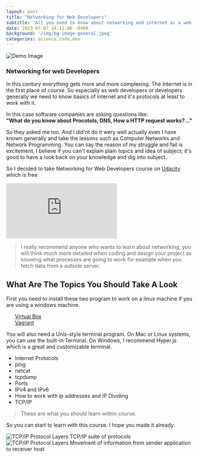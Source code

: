 ```yaml
---
layout: post
title: "Networking for Web Developers"
subtitle: "All you need to know about networking and internet as a web developer"
date: 2023-07-07 14:11:00 -0400
background: '/img/bg-image-general.jpeg'
categories: science,code,dev
---
```



<img class="img-fluid" src="https://source.unsplash.com/Mn9Fa_wQH-M/800x450" alt="Demo Image">

### Networking for web Developers


<p>In this century everything gets more and more complexing. The internet is in the first place of course. So especially as web developers or developers generally we need to know basics of internet and it's protocols at least to work with it.</p>

<p>In this case software companies are asking questions like:<br/> <strong>"What do you know about Procotols, DNS, How a HTTP request works?..."</strong></p>

<p>So they asked me too. And I did'nt do it wery well actually even I have known generally and take the lessons such as Computer Networks and Network Programming. You can say the reason of my struggle and fail is excitement, I believe if you can't explain plain topics and idea of subject; it's good to have a look back on your knowledge and dig into subject.</p>

<p>So I decided to take Networking for Web Developers course on <a href="www.udacity.com" target="_blank">Udacity</a> which is free</p>

<iframe  src="https://www.youtube.com/embed/wlVcGc1OdD8" title="Introduction to Networking for Web Developers" frameborder="0" allow="accelerometer; autoplay; clipboard-write; encrypted-media; gyroscope; picture-in-picture; web-share" allowfullscreen></iframe>

<blockquote>I really recommend anyone who wants to learn about networking, you will think much more detailed when coding and design your project as knowing what processes are going to work for example when you fetch data from a outside server.</blockquote>

<h2 class="section-heading">What Are The Topics You Should Take A Look</h2>

<p>
First you need to install these two program to work on a linux machine if you are using a windows machine.

<ul style="list-style-type:none;">
    <li>
<a href="https://www.virtualbox.org/wiki/Downloads" target="_blank">Virtual Box</a>
    </li>
    <li><a href="https://www.vagrantup.com/downloads.html" target="_blank">Vagrant</a>
    </li>
</ul>
You will also need a Unix-style terminal program. On Mac or Linux systems, you can use the built-in Terminal. On Windows, I recommend Hyper.js which is a great and customizable terminal.
</p>

<ul>
    <li>
        Internet Protocols
    </li>
    <li>
        ping
    </li>
    <li>
        netcat
    </li>
    <li>
        tcpdump
    </li>
    <li>
        Ports
    </li>
    <li>
        IPv4 and IPv6
    </li>
    <li>
        How to work with ip addresses and IP Dividing
    </li>
    <li>
        TCP/IP
    </li>
</ul>

<blockquote>These are what you should learn within course.</blockquote>

<p>So you can start to learn with this course. I hope you made it already.</p>

<img class="img-fluid" src="https://www.ibm.com/docs/en/ssw_aix_72/network/figures/comma32.jpg" alt="TCP/IP Protocol Layers">
<span class="caption text-muted">TCP/IP suite of protocols</span>

<img class="img-fluid" src="https://www.ibm.com/docs/en/ssw_aix_72/network/figures/comma28.jpg" alt="TCP/IP Protocol Layers">
<span class="caption text-muted">Movement of information from sender application to receiver host</span>
